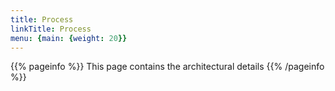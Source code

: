 ```yaml
---
title: Process
linkTitle: Process
menu: {main: {weight: 20}}
---
```


{{% pageinfo %}}
This page contains the architectural details
{{% /pageinfo %}}


